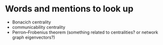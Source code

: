 # Words and mentions to look up

* Bonacich centrality
* communicability centrality
* Perron–Frobenius theorem (something related to centralities? or network graph eigenvectors?)